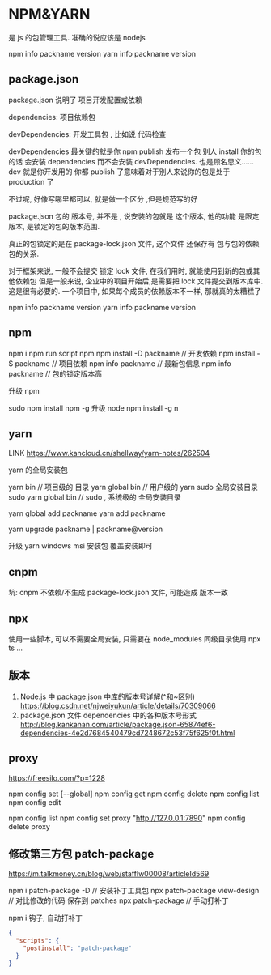 # NPM&YARN

是 js 的包管理工具. 准确的说应该是 nodejs

npm info packname version
yarn info packname version

## package.json

package.json
说明了 项目开发配置或依赖

dependencies: 项目依赖包

devDependencies: 开发工具包 , 比如说 代码检查

devDependencies 最关键的就是你 npm publish 发布一个包
别人 install 你的包的话 会安装 dependencies 而不会安装 devDependencies. 也是顾名思义……dev 就是你开发用的 你都 publish 了意味着对于别人来说你的包是处于 production 了

不过呢, 好像写哪里都可以, 就是做一个区分 ,但是规范写的好

package.json 包的 版本号, 并不是 , 说安装的包就是 这个版本,
他的功能 是限定版本, 是锁定的包的版本范围.

真正的包锁定的是在 package-lock.json 文件,
这个文件 还保存有 包与包的依赖包的关系.

对于框架来说, 一般不会提交 锁定 lock 文件, 在我们用时, 就能使用到新的包或其他依赖包
但是一般来说, 企业中的项目开始后,是需要把 lock 文件提交到版本库中. 这是很有必要的.
一个项目中, 如果每个成员的依赖版本不一样, 那就真的太糟糕了

npm info packname version
yarn info packname version

## npm

npm i
npm run script
npm
npm install -D packname // 开发依赖
npm install -S packname // 项目依赖
npm info packname // 最新包信息
npm info packname // 包的锁定版本高

升级 npm

sudo npm install npm -g
升级 node
npm install -g n

## yarn

LINK
https://www.kancloud.cn/shellway/yarn-notes/262504

yarn 的全局安装包

yarn bin // 项目级的 目录
yarn global bin // 用户级的 yarn sudo 全局安装目录
sudo yarn global bin // sudo , 系统级的 全局安装目录

yarn global add packname
yarn add packname

yarn upgrade packname | packname@version

升级 yarn
windows msi 安装包 覆盖安装即可

## cnpm

坑: cnpm 不依赖/不生成 package-lock.json 文件, 可能造成 版本一致

## npx

使用一些脚本, 可以不需要全局安装, 只需要在 node_modules 同级目录使用
npx ts ...

## 版本

1. Node.js 中 package.json 中库的版本号详解(^和~区别)
   https://blog.csdn.net/njweiyukun/article/details/70309066
2. package.json 文件 dependencies 中的各种版本号形式
   http://blog.kankanan.com/article/package.json-65874ef6-dependencies-4e2d7684540479cd7248672c53f75f625f0f.html

## proxy

https://freesilo.com/?p=1228

npm config set <key> <value> [--global]
npm config get <key>
npm config delete <key>
npm config list
npm config edit

npm config list
npm config set proxy "http://127.0.0.1:7890"
npm config delete proxy

## 修改第三方包 patch-package

https://m.talkmoney.cn/blog/web/stafflw00008/articleId569

npm i patch-package -D // 安装补丁工具包
npx patch-package view-design // 对比修改的代码 保存到 patches
npx patch-package // 手动打补丁

npm i 钩子, 自动打补丁

```json package.json
{
  "scripts": {
    "postinstall": "patch-package"
  }
}
```
